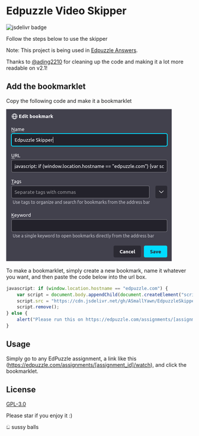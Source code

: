 # Edpuzzle Video Skipper 

![jsdelivr badge](https://data.jsdelivr.com/v1/package/gh/ASmallYawn/EdpuzzleSkipper/badge)

Follow the steps below to use the skipper

Note: This project is being used in [Edpuzzle Answers](https://github.com/ading2210/edpuzzle-answers). 

Thanks to [@ading2210](https://github.com/ading2210) for cleaning up the code and making it a lot more readable on v2.1!

## Add the bookmarklet

Copy the following code and make it a bookmarklet

![bookmarklet creation](images/create_bookmark.png)

To make a bookmarklet, simply create a new bookmark, name it whatever you want, and then paste the code below into the url box.

```javascript
javascript: if (window.location.hostname == "edpuzzle.com") {
    var script = document.body.appendChild(document.createElement("script"));
    script.src = "https://cdn.jsdelivr.net/gh/ASmallYawn/EdpuzzleSkipper@2.1/script.js";
    script.remove();
} else {
    alert("Please run this on https://edpuzzle.com/assignments/[assignment_id]/watch")
}
```

## Usage

Simply go to any EdPuzzle assignment, a link like this (https://edpuzzle.com/assignments/[assignment_id]/watch), and click the bookmarklet.


## License
[GPL-3.0](https://choosealicense.com/licenses/gpl-3.0/)

Please star if you enjoy it :)

ඞ sussy balls